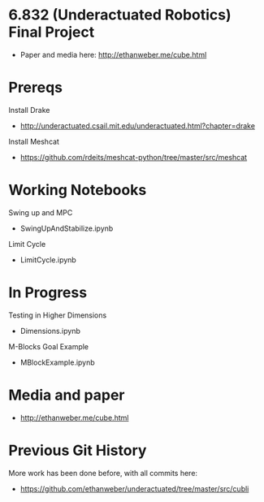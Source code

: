 # 6.832 (Underactuated Robotics) Final Project
- Paper and media here: http://ethanweber.me/cube.html

# Prereqs

Install Drake
- http://underactuated.csail.mit.edu/underactuated.html?chapter=drake

Install Meshcat
- https://github.com/rdeits/meshcat-python/tree/master/src/meshcat

# Working Notebooks

Swing up and MPC
- SwingUpAndStabilize.ipynb

Limit Cycle
- LimitCycle.ipynb

# In Progress

Testing in Higher Dimensions
- Dimensions.ipynb

M-Blocks Goal Example
- MBlockExample.ipynb


# Media and paper
- http://ethanweber.me/cube.html

# Previous Git History

More work has been done before, with all commits here:
- https://github.com/ethanweber/underactuated/tree/master/src/cubli
